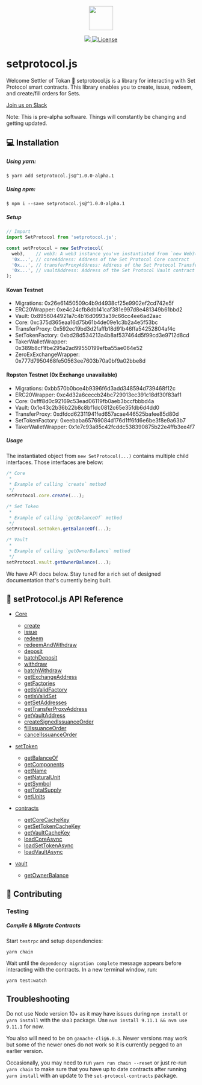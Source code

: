 <p align="center"><img src="https://s3-us-west-1.amazonaws.com/set-protocol/img/assets/set-protocol-logo.png" width="64" /></p>

<p align="center">
  <a href="https://circleci.com/gh/SetProtocol/setProtocol.js/tree/master" target="_blank" rel="noopener">
    <img src="https://img.shields.io/circleci/project/github/SetProtocol/setProtocol.js/master.svg" />
  </a>
  <a href='https://github.com/SetProtocol/setProtocol.js/blob/master/LICENSE' target="_blank" rel="noopener">
    <img src='https://img.shields.io/github/license/SetProtocol/setProtocol.js.svg' alt='License' />
  </a>
</p>

# setprotocol.js
Welcome Settler of Tokan :wave: setprotocol.js is a library for interacting with Set Protocol smart contracts.
This library enables you to create, issue, redeem, and create/fill orders for Sets.

<a href="https://join.slack.com/t/setprotocol/shared_invite/enQtMjYzNjk4MzI1NzgxLWRlYzhkY2JlNjQ4YmU4OTUwZWQ5NzdkZjM3ZDVlNzU1MTJmZWM1NTNmM2JlYmE5YzljZjFmZTBhNzkyN2M1MzQ" target="_blank" rel="noopener">
  Join us on Slack
</a>

Note: This is pre-alpha software. Things will constantly be changing and getting updated.
## :computer: Installation
##### Using yarn:
```shell
$ yarn add setprotocol.js@^1.0.0-alpha.1
```
##### Using npm:
```shell
$ npm i --save setprotocol.js@^1.0.0-alpha.1
```

##### Setup
```js
// Import
import SetProtocol from 'setprotocol.js';

const setProtocol = new SetProtocol(
  web3,    // web3: A web3 instance you've instantiated from `new Web3(currentProvider)`
  '0x...', // coreAddress: Address of the Set Protocol Core contract
  '0x...', // transferProxyAddress: Address of the Set Protocol Transfer Proxy contract
  '0x...', // vaultAddress: Address of the Set Protocol Vault contract
);
```

#### Kovan Testnet
* Migrations: 0x26e61450509c4b9d4938cf25e9902ef2cd742e5f
* ERC20Wrapper: 0xe4c24cfb8db141caf381e997d8e481349b61bbd2
* Vault: 0x8956044921a7c4b16d0993a39c66cc4ee6ad2aac
* Core: 0xc375d365eaa16d75b61b4de09e1c3b2a4e5f53bc
* TransferProxy: 0x592ec19bd3d2faffb18d91b46ffa54252804af4c
* SetTokenFactory: 0xbd28d534213a4b8af537464d5f99cd3e9712d8cd
* TakerWalletWrapper: 0x389b8cf1fbe295a2ad99550199efba55ae064e52
* ZeroExExchangeWrapper: 0x777d7950468fe50563ee7603b70a0bf9a02bbe8d

#### Ropsten Testnet (0x Exchange unavailable)
* Migrations: 0xbb570b0bce4b9396f6d3add348594d739468f12c
* ERC20Wrapper: 0xc4d32a6ceccb24bc729013ec391c18df30f83af1
* Core: 0xfff8d0c92169c53ead06119fb0aeb3bccfbbbd4a
* Vault: 0x1e43c2b36b22b8c8bf1dc0812c65e35fdb6d4dd0
* TransferProxy: 0xdfdcd62311941fed657acae446525bafee85d80d
* SetTokenFactory: 0xeebaba65769084d176d1ff6fd6e6be3f8e9a63b7
* TakerWalletWrapper: 0x1e7c93a85c42fcddc538390875b22e4ffb3ee4f7

##### Usage
The instantiated object from `new SetProtocol(...)` contains multiple child interfaces. Those interfaces are below:
```js
/* Core
 * 
 * Example of calling `create` method
 */
setProtocol.core.create(...);

/* Set Token
 * 
 * Example of calling `getBalanceOf` method
 */
setProtocol.setToken.getBalanceOf(...);

/* Vault
 * 
 * Example of calling `getOwnerBalance` method
 */
setProtocol.vault.getOwnerBalance(...);
```

We have API docs below. Stay tuned for a rich set of designed documentation that's currently being built.

## :rocket: setProtocol.js API Reference
* [Core](documentation/classes/_coreapi_.coreapi.md)
  * [create](documentation/classes/_coreapi_.coreapi.md#create)
  * [issue](documentation/classes/_coreapi_.coreapi.md#issue)
  * [redeem](documentation/classes/_coreapi_.coreapi.md#redeem)
  * [redeemAndWithdraw](documentation/classes/_coreapi_.coreapi.md#redeemandwithdraw)
  * [deposit](documentation/classes/_coreapi_.coreapi.md#deposit)
  * [batchDeposit](documentation/classes/_coreapi_.coreapi.md#batchdeposit)
  * [withdraw](documentation/classes/_coreapi_.coreapi.md#withdraw)
  * [batchWithdraw](documentation/classes/_coreapi_.coreapi.md#batchwithdraw)
  * [getExchangeAddress](documentation/classes/_coreapi_.coreapi.md#getexchangeaddress)
  * [getFactories](documentation/classes/_coreapi_.coreapi.md#getfactories)
  * [getIsValidFactory](documentation/classes/_coreapi_.coreapi.md#getisvalidfactory)
  * [getIsValidSet](documentation/classes/_coreapi_.coreapi.md#getisvalidset)
  * [getSetAddresses](documentation/classes/_coreapi_.coreapi.md#getsetaddresses)
  * [getTransferProxyAddress](documentation/classes/_coreapi_.coreapi.md#gettransferproxyaddress)
  * [getVaultAddress](documentation/classes/_coreapi_.coreapi.md#getvaultaddress)
  * [createSignedIssuanceOrder](documentation/classes/_coreapi_.coreapi.md#createsignedissuanceorder)
  * [fillIssuanceOrder](documentation/classes/_coreapi_.coreapi.md#fillissuanceorder)
  * [cancelIssuanceOrder](documentation/classes/_coreapi_.coreapi.md#cancelissuanceorder)

* [setToken](documentation/classes/_settokenapi_.settokenapi.md)
  * [getBalanceOf](documentation/classes/_settokenapi_.settokenapi.md#getbalanceof)
  * [getComponents](documentation/classes/_settokenapi_.settokenapi.md#getcomponents)
  * [getName](documentation/classes/_settokenapi_.settokenapi.md#getname)
  * [getNaturalUnit](documentation/classes/_settokenapi_.settokenapi.md#getnaturalunit)
  * [getSymbol](documentation/classes/_settokenapi_.settokenapi.md#getsymbol)
  * [getTotalSupply](documentation/classes/_settokenapi_.settokenapi.md#gettotalsupply)
  * [getUnits](documentation/classes/_settokenapi_.settokenapi.md#getunits)

* [contracts](documentation/classes/_contractsapi_.contractsapi.md)
  * [getCoreCacheKey](documentation/classes/_contractsapi_.contractsapi.md#getcorecachekey)
  * [getSetTokenCacheKey](documentation/classes/_contractsapi_.contractsapi.md#getsettokencachekey)
  * [getVaultCacheKey](documentation/classes/_contractsapi_.contractsapi.md#getvaultcachekey)
  * [loadCoreAsync](documentation/classes/_contractsapi_.contractsapi.md#loadcoreasync)
  * [loadSetTokenAsync](documentation/classes/_contractsapi_.contractsapi.md#loadsettokenasync)
  * [loadVaultAsync](documentation/classes/_contractsapi_.contractsapi.md#loadvaultasync)

* [vault](documentation/classes/_vaultapi_.vaultapi.md)
  * [getOwnerBalance](documentation/classes/_vaultapi_.vaultapi.md#getownerbalance)

## :raising_hand: Contributing
### Testing
##### Compile & Migrate Contracts

Start `testrpc` and setup dependencies:
```
yarn chain
```
Wait until the `dependency migration complete` message appears before interacting with the contracts.
In a new terminal window, run:
```
yarn test:watch
```

## Troubleshooting
Do not use Node version 10+ as it may have issues during `npm install` or `yarn install` with the `sha3` package.  Use `nvm install 9.11.1 && nvm use 9.11.1` for now.

You also will need to be on `ganache-cli@6.0.3`.  Newer versions may work but some of the newer ones do not work so it is currently pegged to an earlier version.

Occasionally, you may need to run `yarn run chain --reset` or just re-run `yarn chain` to make sure that you have up to date contracts after running `yarn install` with an update to the `set-protocol-contracts` package.
